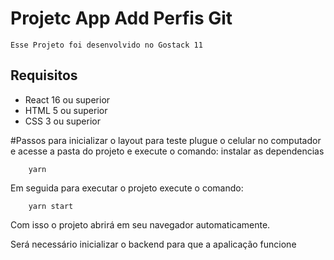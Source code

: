 # Projetc App Add Perfis Git
    Esse Projeto foi desenvolvido no Gostack 11

## Requisitos

* React 16 ou superior
* HTML 5 ou superior
* CSS 3 ou superior

#Passos para inicializar o layout para teste
plugue o celular no computador e acesse a pasta  do
projeto e execute o comando:
instalar as dependencias
```shell
    yarn
```
Em seguida para executar o projeto execute o comando:
```shell
    yarn start
```
Com isso o projeto abrirá em seu navegador automaticamente.

Será necessário inicializar o backend para que a apalicação funcione
